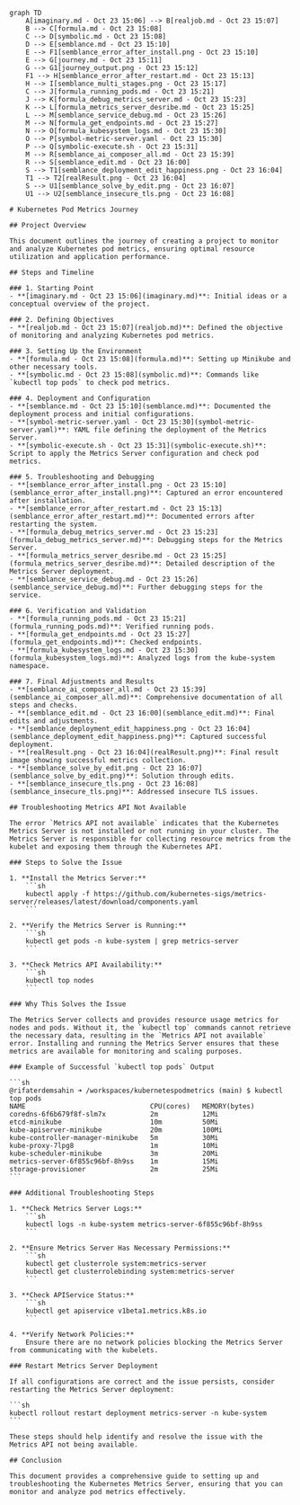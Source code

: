 ```mermaid
graph TD
    A[imaginary.md - Oct 23 15:06] --> B[realjob.md - Oct 23 15:07]
    B --> C[formula.md - Oct 23 15:08]
    C --> D[symbolic.md - Oct 23 15:08]
    D --> E[semblance.md - Oct 23 15:10]
    E --> F1[semblance_error_after_install.png - Oct 23 15:10]
    E --> G[journey.md - Oct 23 15:11]
    G --> G1[journey_output.png - Oct 23 15:12]
    F1 --> H[semblance_error_after_restart.md - Oct 23 15:13]
    H --> I[semblance_multi_stages.png - Oct 23 15:17]
    C --> J[formula_running_pods.md - Oct 23 15:21]
    J --> K[formula_debug_metrics_server.md - Oct 23 15:23]
    K --> L[formula_metrics_server_desribe.md - Oct 23 15:25]
    L --> M[semblance_service_debug.md - Oct 23 15:26]
    M --> N[formula_get_endpoints.md - Oct 23 15:27]
    N --> O[formula_kubesystem_logs.md - Oct 23 15:30]
    O --> P[symbol-metric-server.yaml - Oct 23 15:30]
    P --> Q[symbolic-execute.sh - Oct 23 15:31]
    M --> R[semblance_ai_composer_all.md - Oct 23 15:39]
    R --> S[semblance_edit.md - Oct 23 16:00]
    S --> T1[semblance_deployment_edit_happiness.png - Oct 23 16:04]
    T1 --> T2[realResult.png - Oct 23 16:04]
    S --> U1[semblance_solve_by_edit.png - Oct 23 16:07]
    U1 --> U2[semblance_insecure_tls.png - Oct 23 16:08]
```

    # Kubernetes Pod Metrics Journey

    ## Project Overview

    This document outlines the journey of creating a project to monitor and analyze Kubernetes pod metrics, ensuring optimal resource utilization and application performance.

    ## Steps and Timeline

    ### 1. Starting Point
    - **[imaginary.md - Oct 23 15:06](imaginary.md)**: Initial ideas or a conceptual overview of the project.

    ### 2. Defining Objectives
    - **[realjob.md - Oct 23 15:07](realjob.md)**: Defined the objective of monitoring and analyzing Kubernetes pod metrics.

    ### 3. Setting Up the Environment
    - **[formula.md - Oct 23 15:08](formula.md)**: Setting up Minikube and other necessary tools.
    - **[symbolic.md - Oct 23 15:08](symbolic.md)**: Commands like `kubectl top pods` to check pod metrics.

    ### 4. Deployment and Configuration
    - **[semblance.md - Oct 23 15:10](semblance.md)**: Documented the deployment process and initial configurations.
    - **[symbol-metric-server.yaml - Oct 23 15:30](symbol-metric-server.yaml)**: YAML file defining the deployment of the Metrics Server.
    - **[symbolic-execute.sh - Oct 23 15:31](symbolic-execute.sh)**: Script to apply the Metrics Server configuration and check pod metrics.

    ### 5. Troubleshooting and Debugging
    - **[semblance_error_after_install.png - Oct 23 15:10](semblance_error_after_install.png)**: Captured an error encountered after installation.
    - **[semblance_error_after_restart.md - Oct 23 15:13](semblance_error_after_restart.md)**: Documented errors after restarting the system.
    - **[formula_debug_metrics_server.md - Oct 23 15:23](formula_debug_metrics_server.md)**: Debugging steps for the Metrics Server.
    - **[formula_metrics_server_desribe.md - Oct 23 15:25](formula_metrics_server_desribe.md)**: Detailed description of the Metrics Server deployment.
    - **[semblance_service_debug.md - Oct 23 15:26](semblance_service_debug.md)**: Further debugging steps for the service.

    ### 6. Verification and Validation
    - **[formula_running_pods.md - Oct 23 15:21](formula_running_pods.md)**: Verified running pods.
    - **[formula_get_endpoints.md - Oct 23 15:27](formula_get_endpoints.md)**: Checked endpoints.
    - **[formula_kubesystem_logs.md - Oct 23 15:30](formula_kubesystem_logs.md)**: Analyzed logs from the kube-system namespace.

    ### 7. Final Adjustments and Results
    - **[semblance_ai_composer_all.md - Oct 23 15:39](semblance_ai_composer_all.md)**: Comprehensive documentation of all steps and checks.
    - **[semblance_edit.md - Oct 23 16:00](semblance_edit.md)**: Final edits and adjustments.
    - **[semblance_deployment_edit_happiness.png - Oct 23 16:04](semblance_deployment_edit_happiness.png)**: Captured successful deployment.
    - **[realResult.png - Oct 23 16:04](realResult.png)**: Final result image showing successful metrics collection.
    - **[semblance_solve_by_edit.png - Oct 23 16:07](semblance_solve_by_edit.png)**: Solution through edits.
    - **[semblance_insecure_tls.png - Oct 23 16:08](semblance_insecure_tls.png)**: Addressed insecure TLS issues.

    ## Troubleshooting Metrics API Not Available

    The error `Metrics API not available` indicates that the Kubernetes Metrics Server is not installed or not running in your cluster. The Metrics Server is responsible for collecting resource metrics from the kubelet and exposing them through the Kubernetes API.

    ### Steps to Solve the Issue

    1. **Install the Metrics Server:**
        ```sh
        kubectl apply -f https://github.com/kubernetes-sigs/metrics-server/releases/latest/download/components.yaml
        ```

    2. **Verify the Metrics Server is Running:**
        ```sh
        kubectl get pods -n kube-system | grep metrics-server
        ```

    3. **Check Metrics API Availability:**
        ```sh
        kubectl top nodes
        ```

    ### Why This Solves the Issue

    The Metrics Server collects and provides resource usage metrics for nodes and pods. Without it, the `kubectl top` commands cannot retrieve the necessary data, resulting in the `Metrics API not available` error. Installing and running the Metrics Server ensures that these metrics are available for monitoring and scaling purposes.

    ### Example of Successful `kubectl top pods` Output

    ```sh
    @rifaterdemsahin ➜ /workspaces/kubernetespodmetrics (main) $ kubectl top pods
    NAME                               CPU(cores)   MEMORY(bytes)
    coredns-6f6b679f8f-slm7x           2m           12Mi
    etcd-minikube                      10m          50Mi
    kube-apiserver-minikube            20m          100Mi
    kube-controller-manager-minikube   5m           30Mi
    kube-proxy-7lpg8                   1m           10Mi
    kube-scheduler-minikube            3m           20Mi
    metrics-server-6f855c96bf-8h9ss    1m           15Mi
    storage-provisioner                2m           25Mi
    ```

    ### Additional Troubleshooting Steps

    1. **Check Metrics Server Logs:**
        ```sh
        kubectl logs -n kube-system metrics-server-6f855c96bf-8h9ss
        ```

    2. **Ensure Metrics Server Has Necessary Permissions:**
        ```sh
        kubectl get clusterrole system:metrics-server
        kubectl get clusterrolebinding system:metrics-server
        ```

    3. **Check APIService Status:**
        ```sh
        kubectl get apiservice v1beta1.metrics.k8s.io
        ```

    4. **Verify Network Policies:**
        Ensure there are no network policies blocking the Metrics Server from communicating with the kubelets.

    ### Restart Metrics Server Deployment

    If all configurations are correct and the issue persists, consider restarting the Metrics Server deployment:

    ```sh
    kubectl rollout restart deployment metrics-server -n kube-system
    ```

    These steps should help identify and resolve the issue with the Metrics API not being available.

    ## Conclusion

    This document provides a comprehensive guide to setting up and troubleshooting the Kubernetes Metrics Server, ensuring that you can monitor and analyze pod metrics effectively.

